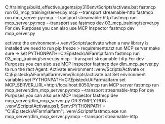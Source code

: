 C:/trainings/build_effective_agents/py310env/Scripts/activate.bat
fastmcp run 03_mcp_training/server.py:mcp --transport streamable-http
fastmcp run mcp_server.py:mcp --transport streamable-http
fastmcp run mcp_server.py:mcp --transport sse
fastmcp dev 03_mcp_training/server.py
For dev Purposes you can also use MCP Inspector
fastmcp dev mcp_server.py

activate the environment->.venv\Scripts\activate
when a new library is installed we need to run pip freeze > requirements.txt
run MCP server
make sure -> set PYTHONPATH=C:\Episteck\AiFarm\aifarm
fastmcp run 03_mcp_training/server.py:mcp --transport streamable-http
For dev Purposes you can also use MCP Inspector
fastmcp dev dlm_mcp_server.py
to run the ract Agent:
Activate environment
.venv/Scripts/Activate or
C:\Episteck\AiFarm\aifarm/venv/Scripts/activate.bat
Set environment variables
set PYTHONPATH=C:\Episteck\AiFarm\aifarm
set MCP_SERVER_URL=http://localhost:8050/mcp
run MCP server
fastmcp run mcp_server/dlm_mcp_server.py:mcp --transport streamable-http
For dev Purposes you can also use MCP Inspector
fastmcp dev mcp_server/dlm_mcp_server.py
OR SYMPLY RUN:
.venv\Scripts\Activate.ps1; $env:PYTHONPATH = "C:\Episteck\AiFarm\aifarm"; .venv\Scripts\fastmcp.exe run mcp_server/dlm_mcp_server.py:mcp --transport streamable-http
